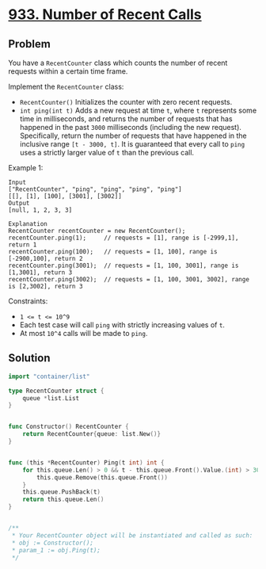# [933. Number of Recent Calls](https://leetcode.com/problems/number-of-recent-calls/)

## Problem

You have a `RecentCounter` class which counts the number of recent requests within a certain time frame.

Implement the `RecentCounter` class:

- `RecentCounter()` Initializes the counter with zero recent requests.
- `int ping(int t)` Adds a new request at time `t`, where `t` represents some time in milliseconds, and returns the number of requests that has happened in the past `3000` milliseconds (including the new request). Specifically, return the number of requests that have happened in the inclusive range `[t - 3000, t]`.
It is guaranteed that every call to `ping` uses a strictly larger value of `t` than the previous call.

 

Example 1:

```
Input
["RecentCounter", "ping", "ping", "ping", "ping"]
[[], [1], [100], [3001], [3002]]
Output
[null, 1, 2, 3, 3]

Explanation
RecentCounter recentCounter = new RecentCounter();
recentCounter.ping(1);     // requests = [1], range is [-2999,1], return 1
recentCounter.ping(100);   // requests = [1, 100], range is [-2900,100], return 2
recentCounter.ping(3001);  // requests = [1, 100, 3001], range is [1,3001], return 3
recentCounter.ping(3002);  // requests = [1, 100, 3001, 3002], range is [2,3002], return 3
```
 

Constraints:

- `1 <= t <= 10^9`
- Each test case will call `ping` with strictly increasing values of `t`.
- At most `10^4` calls will be made to `ping`.

## Solution

```go
import "container/list"

type RecentCounter struct {
    queue *list.List
}


func Constructor() RecentCounter {
    return RecentCounter{queue: list.New()}
}


func (this *RecentCounter) Ping(t int) int {    
    for this.queue.Len() > 0 && t - this.queue.Front().Value.(int) > 3000 {
        this.queue.Remove(this.queue.Front())
    }
    this.queue.PushBack(t)
    return this.queue.Len()
}


/**
 * Your RecentCounter object will be instantiated and called as such:
 * obj := Constructor();
 * param_1 := obj.Ping(t);
 */
```
